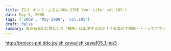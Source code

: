 ```yaml
---
title: 石川・ホンマ・ぶるんのBe-SIDE Your Life! vol.105-1
date: May 5, 2008
tags: ['2008', 'May 2008', 'vol.105']
draft: false
summary: 東京有楽町に果たして「裸族」は出現するのか！？有楽町で裸族・・・ってサウナじゃないですからね。いたってオフィスの中にあるスタジオですからね・・・どーなんでしょーか。Tシャツをお買い求めいただいた方には感謝です。NAMAE
---
```


http://project-phi.ddo.jp/ishikawa/ishikawa105_1.mp3